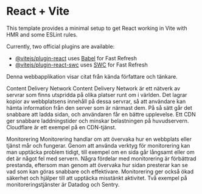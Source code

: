 # React + Vite

This template provides a minimal setup to get React working in Vite with HMR and some ESLint rules.

Currently, two official plugins are available:

- [@vitejs/plugin-react](https://github.com/vitejs/vite-plugin-react/blob/main/packages/plugin-react/README.md) uses [Babel](https://babeljs.io/) for Fast Refresh
- [@vitejs/plugin-react-swc](https://github.com/vitejs/vite-plugin-react-swc) uses [SWC](https://swc.rs/) for Fast Refresh


 Denna webbapplikation visar citat från kända författare och tänkare.

Content Delivery Network
Content Delivery Network är ett nätverk av servrar som finns utspridda på olika platser runt om i världen. Det lagrar kopior av webbplatsens innehåll på dessa servrar, så att användare kan hämta information från den server som är närmast dem. På så sätt går det snabbare att ladda sidan, och användaren får en bättre upplevelse. Ett CDN ger snabbare laddningstider och minskar belastningen på huvudservern. Cloudflare är ett exempel på en CDN-tjänst.

Monitorering
Monitorering handlar om att övervaka hur en webbplats eller tjänst mår och fungerar. Genom att använda verktyg för monitorering kan man upptäcka problem tidigt, till exempel om en sida går långsamt eller om det är något fel med servern. Några fördelar med monitorering är förbättrad prestanda, eftersom man genom att övervaka hur sidan presterar kan se vad som kan göras snabbare och effektivare. Monitorering ger också ökad säkerhet och hjälper till att upptäcka misstänkt aktivitet. Två exempel på monitoreringstjänster är Datadog och Sentry.